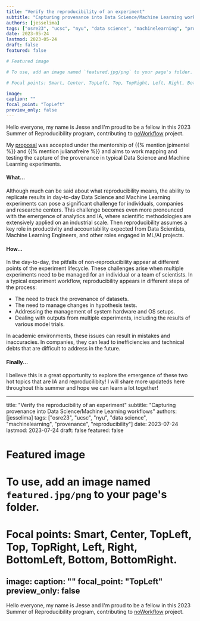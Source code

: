 ```yaml
---
title: "Verify the reproducibility of an experiment"
subtitle: "Capturing provenance into Data Science/Machine Learning workflows" 
authors: [jesselima]
tags: ["osre23", "ucsc", "nyu", "data science", "machinelearning", "provenance", "reproducibility"]
date: 2023-05-24
lastmod: 2023-05-24
draft: false
featured: false

# Featured image

# To use, add an image named `featured.jpg/png` to your page's folder.

# Focal points: Smart, Center, TopLeft, Top, TopRight, Left, Right, BottomLeft, Bottom, BottomRight.

image:
caption: ""
focal_point: "TopLeft"
preview_only: false
---
```



Hello everyone, 
my name is Jesse and I'm proud to be a fellow in this 2023 Summer of Reproducibility program, contributing to [noWorkflow](/project/osre23/nyu/noworkflow) project. 


My [proposal](https://docs.google.com/document/d/1YMtPjZXcgt5eplyxIgQE8IBpQIiRlB9eqVSQiIPhXNU/edit?usp=sharing) was accepted  under the mentorship of {{% mention jpimentel %}} and {{% mention julianafreire %}} and aims to 
work mapping and testing the capture of the provenance in typical Data Science and Machine Learning experiments.  


#### What...
Although much can be said about what reproducibility means, the ability to replicate results in day-to-day Data Science and Machine Learning experiments can pose a significant challenge for individuals, companies and researche centers. This challenge becomes even more pronounced with the emergence of analytics and IA, where scientific methodologies are extensively applied on an industrial scale. Then reproducibility  assumes a key role in productivity and accountability expected from Data Scientists, Machine Learning Engineers, and other roles engaged in ML/AI projects.

#### How...
In the day-to-day, the pitfalls of non-reproducibility appear at different points of the experiment lifecycle. These challenges arise when multiple experiments need to be managed for an individual or a team of scientists. In a typical experiment workflow, reproducibility appears in different steps of the process:

- The need to track the provenance of datasets.
- The need to manage changes in hypothesis tests.
- Addressing the management of system hardware and OS setups.
- Dealing with outputs from multiple experiments, including the results of various model trials.

In academic environments, these issues can result in mistakes and inaccuracies. In companies, they can lead to inefficiencies and technical debts that are difficult to address in the future.

#### Finally...
I believe this is a great opportunity to explore the emergence of these two hot topics that are IA and reproducilibity! I will share more updateds here throughout this summer and hope we can learn a lot together!


---
title: "Verify the reproducibility of an experiment"
subtitle: "Capturing provenance into Data Science/Machine Learning workflows"
authors: [jesselima]
tags: ["osre23", "ucsc", "nyu", "data science", "machinelearning", "provenance", "reproducibility"]
date: 2023-07-24
lastmod: 2023-07-24
draft: false
featured: false

# Featured image

# To use, add an image named `featured.jpg/png` to your page's folder.

# Focal points: Smart, Center, TopLeft, Top, TopRight, Left, Right, BottomLeft, Bottom, BottomRight.

image:
caption: ""
focal_point: "TopLeft"
preview_only: false
---


Hello everyone,
my name is Jesse and I'm proud to be a fellow in this 2023 Summer of Reproducibility program, contributing to [noWorkflow](/project/osre23/nyu/noworkflow) project.

